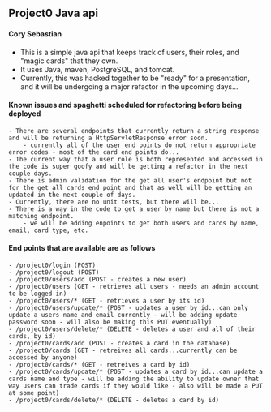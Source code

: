 ## Project0 Java api
#### Cory Sebastian

- This is a simple java api that keeps track of users, their roles, and "magic cards" that they own.
- It uses Java, maven, PostgreSQL, and tomcat.
- Currently, this was hacked together to be "ready" for a presentation, and it will be undergoing a major refactor in the upcoming days...

#### Known issues and spaghetti scheduled for refactoring before being deployed
    - There are several endpoints that currently return a string response and will be returning a HttpServletResponse error soon.
        - currently all of the user end points do not return appropriate error codes - most of the card end points do...
    - The current way that a user role is both represented and accessed in the code is super goofy and will be getting a refactor in the next couple days.
    - There is admin validation for the get all user's endpoint but not for the get all cards end point and that as well will be getting an updated in the next couple of days.
    - Currently, there are no unit tests, but there will be...
    - There is a way in the code to get a user by name but there is not a matching endpoint.
        - we will be adding enpoints to get both users and cards by name, email, card type, etc.
    
#### End points that are available are as follows
    - /project0/login (POST)
    - /project0/logout (POST)
    - /project0/users/add (POST - creates a new user)
    - /project0/users (GET - retrieves all users - needs an admin account to be logged in)
    - /project0/users/* (GET - retrieves a user by its id)
    - /project0/users/update/* (POST - updates a user by id...can only update a users name and email currently - will be adding update password soon - will also be making this PUT eventually)
    - /project0/users/delete/* (DELETE - deletes a user and all of their cards, by id)
    - /project0/cards/add (POST - creates a card in the database)
    - /project0/cards (GET - retreives all cards...currently can be accessed by anyone)
    - /project0/cards/* (GET - retreives a card by id)
    - /project0/cards/update/* (POST - updates a card by id...can update a cards name and type - will be adding the ability to update owner that way users can trade cards if they would like - also will be made a PUT at some point)
    - /project0/cards/delete/* (DELETE - deletes a card by id)
    
    
